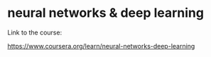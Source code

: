 # neural networks & deep learning
Link to the course:

https://www.coursera.org/learn/neural-networks-deep-learning
